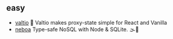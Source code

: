 ## easy

- [valtio](https://github.com/pmndrs/valtio) 💊 Valtio makes proxy-state simple  for React and Vanilla
- [neboa](https://github.com/aerotoad/neboa) Type-safe NoSQL with Node & SQLite. 🌫️💽